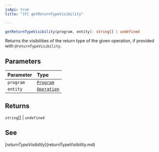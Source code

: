 ```yaml
---
jsApi: true
title: "[F] getReturnTypeVisibility"

---
```

```ts
getReturnTypeVisibility(program, entity): string[] | undefined
```

Returns the visibilities of the return type of the given operation, if provided with `@returnTypeVisibility`.

## Parameters

| Parameter | Type |
| :------ | :------ |
| `program` | [`Program`](../interfaces/Program.md) |
| `entity` | [`Operation`](../interfaces/Operation.md) |

## Returns

`string`[] \| `undefined`

## See

[$returnTypeVisibility]($returnTypeVisibility.md)
